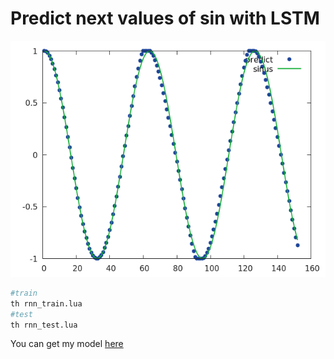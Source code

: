 # Predict next values of sin with LSTM

![](img/output2.png)

```bash
#train
th rnn_train.lua
#test
th rnn_test.lua
```

You can get my model [here](https://s3-eu-west-1.amazonaws.com/christopherbourez/public/torch_sin/model_1500.t7)
